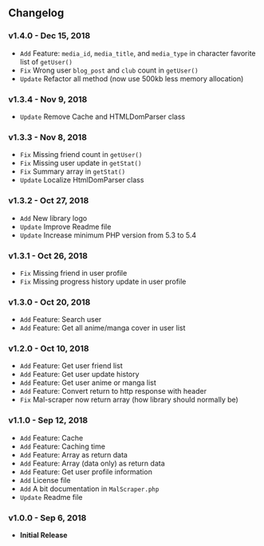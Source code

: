 ## Changelog

### v1.4.0 - Dec 15, 2018
- `Add` Feature: `media_id`, `media_title`, and `media_type` in character favorite list of `getUser()`
- `Fix` Wrong user `blog_post` and `club` count in `getUser()`
- `Update` Refactor all method (now use 500kb less memory allocation)

### v1.3.4 - Nov 9, 2018
- `Update` Remove Cache and HTMLDomParser class

### v1.3.3 - Nov 8, 2018
- `Fix` Missing friend count in `getUser()`
- `Fix` Missing user update in `getStat()`
- `Fix` Summary array in `getStat()`
- `Update` Localize HtmlDomParser class

### v1.3.2 - Oct 27, 2018
- `Add` New library logo
- `Update` Improve Readme file
- `Update` Increase minimum PHP version from 5.3 to 5.4

### v1.3.1 - Oct 26, 2018
- `Fix` Missing friend in user profile
- `Fix` Missing progress history update in user profile

### v1.3.0 - Oct 20, 2018
- `Add` Feature: Search user
- `Add` Feature: Get all anime/manga cover in user list

### v1.2.0 - Oct 10, 2018
- `Add` Feature: Get user friend list
- `Add` Feature: Get user update history
- `Add` Feature: Get user anime or manga list
- `Add` Feature: Convert return to http response with header
- `Fix` Mal-scraper now return array (how library should normally be)

### v1.1.0 - Sep 12, 2018
- `Add` Feature: Cache
- `Add` Feature: Caching time
- `Add` Feature: Array as return data
- `Add` Feature: Array (data only) as return data
- `Add` Feature: Get user profile information
- `Add` License file
- `Add` A bit documentation in `MalScraper.php`
- `Update` Readme file

### v1.0.0 - Sep 6, 2018
- **Initial Release**
